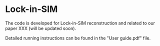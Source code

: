 # Lock-in-SIM
The code is developed for Lock-in-SIM reconstruction and related to our paper XXX (will be updated soon).

Detailed running instructions can be found in the "User guide.pdf" file.
